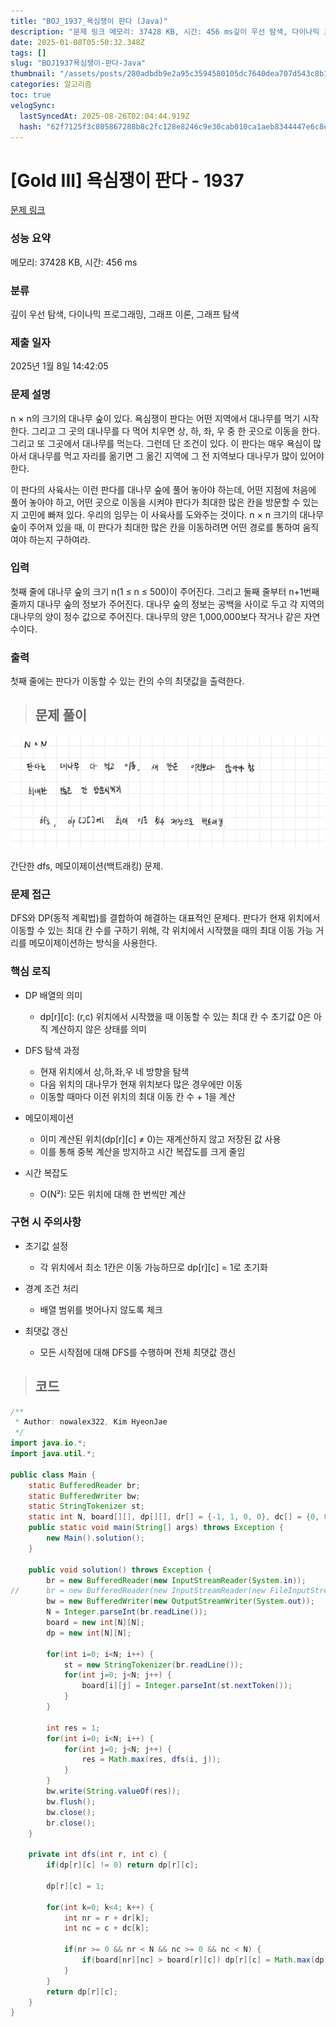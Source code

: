 ```yaml
---
title: "BOJ_1937_욕심쟁이 판다 (Java)"
description: "문제 링크 메모리: 37428 KB, 시간: 456 ms깊이 우선 탐색, 다이나믹 프로그래밍, 그래프 이론, 그래프 탐색2025년 1월 8일 14:42:05간단한 dfs, 메모이제이션(백트래킹) 문제. DFS와 DP(동적 계획법)를 결합하여 해결하는 대표적인 문제다. "
date: 2025-01-08T05:50:32.348Z
tags: []
slug: "BOJ1937욕심쟁이-판다-Java"
thumbnail: "/assets/posts/280adbdb9e2a95c3594580105dc7640dea707d543c8b1706ef513df564d65477.png"
categories: 알고리즘
toc: true
velogSync:
  lastSyncedAt: 2025-08-26T02:04:44.919Z
  hash: "62f7125f3c805867288b8c2fc128e8246c9e30cab010ca1aeb8344447e6c8e61"
---
```


# [Gold III] 욕심쟁이 판다 - 1937 

[문제 링크](https://www.acmicpc.net/problem/1937) 

### 성능 요약

메모리: 37428 KB, 시간: 456 ms

### 분류

깊이 우선 탐색, 다이나믹 프로그래밍, 그래프 이론, 그래프 탐색

### 제출 일자

2025년 1월 8일 14:42:05

### 문제 설명

<p>n × n의 크기의 대나무 숲이 있다. 욕심쟁이 판다는 어떤 지역에서 대나무를 먹기 시작한다. 그리고 그 곳의 대나무를 다 먹어 치우면 상, 하, 좌, 우 중 한 곳으로 이동을 한다. 그리고 또 그곳에서 대나무를 먹는다. 그런데 단 조건이 있다. 이 판다는 매우 욕심이 많아서 대나무를 먹고 자리를 옮기면 그 옮긴 지역에 그 전 지역보다 대나무가 많이 있어야 한다.</p>

<p>이 판다의 사육사는 이런 판다를 대나무 숲에 풀어 놓아야 하는데, 어떤 지점에 처음에 풀어 놓아야 하고, 어떤 곳으로 이동을 시켜야 판다가 최대한 많은 칸을 방문할 수 있는지 고민에 빠져 있다. 우리의 임무는 이 사육사를 도와주는 것이다. n × n 크기의 대나무 숲이 주어져 있을 때, 이 판다가 최대한 많은 칸을 이동하려면 어떤 경로를 통하여 움직여야 하는지 구하여라.</p>

### 입력 

 <p>첫째 줄에 대나무 숲의 크기 n(1 ≤ n ≤ 500)이 주어진다. 그리고 둘째 줄부터 n+1번째 줄까지 대나무 숲의 정보가 주어진다. 대나무 숲의 정보는 공백을 사이로 두고 각 지역의 대나무의 양이 정수 값으로 주어진다. 대나무의 양은 1,000,000보다 작거나 같은 자연수이다.</p>

### 출력 

 <p>첫째 줄에는 판다가 이동할 수 있는 칸의 수의 최댓값을 출력한다.</p>

> ## 문제 풀이

![](/assets/posts/590af8f740be7073ee6283084953a6572031ca751cdc2cda986bd44de0f55b27.png)

간단한 dfs, 메모이제이션(백트래킹) 문제. 

### 문제 접근
DFS와 DP(동적 계획법)를 결합하여 해결하는 대표적인 문제다. 판다가 현재 위치에서 이동할 수 있는 최대 칸 수를 구하기 위해, 각 위치에서 시작했을 때의 최대 이동 가능 거리를 메모이제이션하는 방식을 사용한다.

### 핵심 로직

- DP 배열의 의미
  - dp[r][c]: (r,c) 위치에서 시작했을 때 이동할 수 있는 최대 칸 수
초기값 0은 아직 계산하지 않은 상태를 의미


- DFS 탐색 과정
  - 현재 위치에서 상,하,좌,우 네 방향을 탐색
  - 다음 위치의 대나무가 현재 위치보다 많은 경우에만 이동
  - 이동할 때마다 이전 위치의 최대 이동 칸 수 + 1을 계산


- 메모이제이션

  - 이미 계산된 위치(dp[r][c] ≠ 0)는 재계산하지 않고 저장된 값 사용
  - 이를 통해 중복 계산을 방지하고 시간 복잡도를 크게 줄임



- 시간 복잡도

  - O(N²): 모든 위치에 대해 한 번씩만 계산

### 구현 시 주의사항

- 초기값 설정

  - 각 위치에서 최소 1칸은 이동 가능하므로 dp[r][c] = 1로 초기화


- 경계 조건 처리

  - 배열 범위를 벗어나지 않도록 체크


- 최댓값 갱신

  - 모든 시작점에 대해 DFS를 수행하며 전체 최댓값 갱신
  
  
  
> ## 코드

```java
/**
 * Author: nowalex322, Kim HyeonJae
 */
import java.io.*;
import java.util.*;

public class Main {
	static BufferedReader br;
	static BufferedWriter bw;
	static StringTokenizer st;
	static int N, board[][], dp[][], dr[] = {-1, 1, 0, 0}, dc[] = {0, 0, -1, 1};
	public static void main(String[] args) throws Exception {
		new Main().solution();
	}

	public void solution() throws Exception {
		br = new BufferedReader(new InputStreamReader(System.in));
//		br = new BufferedReader(new InputStreamReader(new FileInputStream("input.txt")));
		bw = new BufferedWriter(new OutputStreamWriter(System.out));
		N = Integer.parseInt(br.readLine());
		board = new int[N][N];
		dp = new int[N][N];
		
		for(int i=0; i<N; i++) {
			st = new StringTokenizer(br.readLine());
			for(int j=0; j<N; j++) {
				board[i][j] = Integer.parseInt(st.nextToken());
			}
		}
		
		int res = 1;
		for(int i=0; i<N; i++) {
			for(int j=0; j<N; j++) {
				res = Math.max(res, dfs(i, j));
			}
		}
		bw.write(String.valueOf(res));
		bw.flush();
		bw.close();
		br.close();
	}

	private int dfs(int r, int c) {
		if(dp[r][c] != 0) return dp[r][c];
		
		dp[r][c] = 1;
		
		for(int k=0; k<4; k++) {
			int nr = r + dr[k];
			int nc = c + dc[k];
			
			if(nr >= 0 && nr < N && nc >= 0 && nc < N) {
				if(board[nr][nc] > board[r][c]) dp[r][c] = Math.max(dp[r][c], dfs(nr, nc) + 1);
			}
		}
		return dp[r][c];
	}
}
```